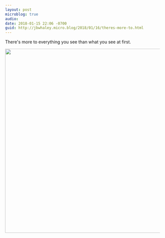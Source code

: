 ```yaml
---
layout: post
microblog: true
audio: 
date: 2018-01-15 22:06 -0700
guid: http://jbwhaley.micro.blog/2018/01/16/theres-more-to.html
---
```

There's more to everything you see than what you see at first.

<img src="http://www.jarrodwhaley.com/uploads/2018/e937fc66bc.jpg" width="600" height="599" />
